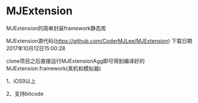 # MJExtension
MJExtension的简单封装framework静态库

MJExtension源代码(https://github.com/CoderMJLee/MJExtension) 下载日期 2017年10月12日15:00:28

clone项目之后直接运行MJExtensionAgg即可得到编译好的MJExtension.framework(真机和模拟器)

1、iOS9以上

2、支持bitcode

